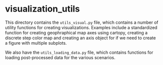 # visualization_utils
This directory contains the `utils_visual.py` file, which contains a number of utility functions for creating visualizations. Examples include a standardized function for creating 
geophraphical map axes using cartopy, creating a discrete step color map and creating an axis object for if we need to create
a figure with multiple subplots.

We also have the `utils_loading_data.py` file, which contains functions for loading post-processed data for the various
scenarios.
